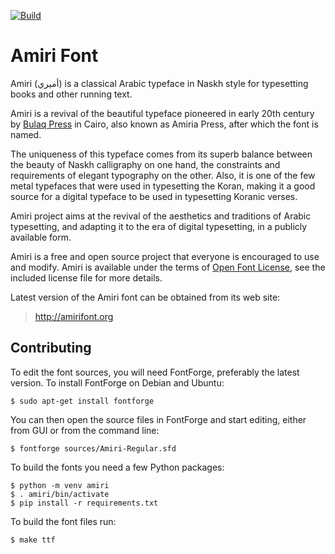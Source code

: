 [![Build](https://github.com/aliftype/amiri/actions/workflows/build.yml/badge.svg)](https://github.com/aliftype/amiri/actions/workflows/build.yml)

Amiri Font
==========

Amiri (أميري) is a classical Arabic typeface in Naskh style for typesetting books and
other running text.

Amiri is a revival of the beautiful typeface pioneered in early 20th century by
[Bulaq Press][1] in Cairo, also known as Amiria Press, after which the font is
named.

The uniqueness of this typeface comes from its superb balance between the
beauty of Naskh calligraphy on one hand, the constraints and requirements of
elegant typography on the other. Also, it is one of the few metal typefaces
that were used in typesetting the Koran, making it a good source for a digital
typeface to be used in typesetting Koranic verses.

Amiri project aims at the revival of the aesthetics and traditions of Arabic
typesetting, and adapting it to the era of digital typesetting, in a publicly
available form.

Amiri is a free and open source project that everyone is encouraged to use and
modify. Amiri is available under the terms of [Open Font License][2], see the
included license file for more details.

Latest version of the Amiri font can be obtained from its web site:

> http://amirifont.org

Contributing
------------

To edit the font sources, you will need FontForge, preferably the latest
version. To install FontForge on Debian and Ubuntu:

    $ sudo apt-get install fontforge

You can then open the source files in FontForge and start editing, either from
GUI or from the command line:

    $ fontforge sources/Amiri-Regular.sfd

To build the fonts you need a few Python packages:

    $ python -m venv amiri
    $ . amiri/bin/activate
    $ pip install -r requirements.txt

To build the font files run:

    $ make ttf

[1]: http://www.bibalex.org/bulaqpress/en/bulaq.htm "The Bulaq Press"
[2]: http://scripts.sil.org/OFL "The Open Font License"
